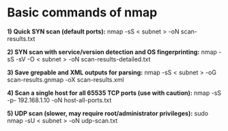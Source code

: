 # Basic commands of nmap
  **1) Quick SYN scan (default ports):**
nmap -sS < subnet > -oN scan-results.txt


**2) SYN scan with service/version detection and OS fingerprinting:** 
nmap -sS -sV -O < subnet > -oN scan-results-detailed.txt

**3) Save grepable and XML outputs for parsing:**
nmap -sS < subnet > -oG scan-results.gnmap -oX scan-results.xml


**4) Scan a single host for all 65535 TCP ports (use with caution):**
nmap -sS -p- 192.168.1.10 -oN host-all-ports.txt


**5) UDP scan (slower, may require root/administrator privileges):**
sudo nmap -sU < subnet > -oN udp-scan.txt
